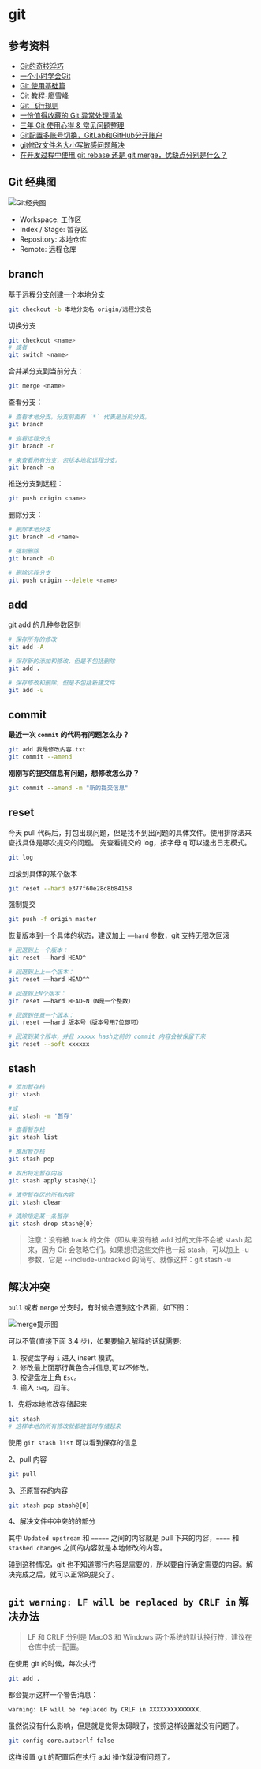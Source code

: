# git

## 参考资料
- [Git的奇技淫巧](https://github.com/521xueweihan/git-tips)
- [一个小时学会Git](https://www.cnblogs.com/best/p/7474442.html)
- [Git 使用基础篇](http://www.open-open.com/lib/view/open1332904495999.html)
- [Git 教程-廖雪峰](http://www.liaoxuefeng.com/wiki/0013739516305929606dd18361248578c67b8067c8c017b000)
- [Git 飞行规则](https://github.com/k88hudson/git-flight-rules/blob/master/README_zh-CN.md)
- [一份值得收藏的 Git 异常处理清单](https://juejin.im/post/5edcf3a36fb9a047fa04fbc3)
- [三年 Git 使用心得 & 常见问题整理](https://juejin.im/post/5ee649ff51882542ea2b5108)
- [Git配置多账号切换，GitLab和GitHub分开账户](https://zhuanlan.zhihu.com/p/105359388?utm_source=wechat_session)
- [git修改文件名大小写敏感问题解决](https://blog.csdn.net/chaiqunxing51/article/details/52055631)
- [在开发过程中使用 git rebase 还是 git merge，优缺点分别是什么？](https://www.zhihu.com/question/36509119/answer/1990894567)

## Git 经典图

![Git经典图](images/git%E7%BB%8F%E5%85%B8%E5%9B%BE.png)

- Workspace: 工作区
- Index / Stage: 暂存区
- Repository: 本地仓库
- Remote: 远程仓库

## branch

基于远程分支创建一个本地分支

```bash
git checkout -b 本地分支名 origin/远程分支名
```

切换分支

```bash
git checkout <name>
# 或者
git switch <name>
```

合并某分支到当前分支：

```bash
git merge <name>
```

查看分支：

```bash
# 查看本地分支。分支前面有 `*` 代表是当前分支。
git branch

# 查看远程分支
git branch -r

# 来查看所有分支，包括本地和远程分支。
git branch -a
```

推送分支到远程：

```bash
git push origin <name>
```

删除分支：

```bash
# 删除本地分支
git branch -d <name>

# 强制删除
git branch -D

# 删除远程分支
git push origin --delete <name>
```

## add

git add 的几种参数区别

```bash
# 保存所有的修改
git add -A

# 保存新的添加和修改，但是不包括删除
git add .

# 保存修改和删除，但是不包括新建文件
git add -u
```

## commit

**最近一次 `commit` 的代码有问题怎么办？**

```bash
git add 我是修改内容.txt
git commit --amend
```

**刚刚写的提交信息有问题，想修改怎么办？**

```bash
git commit --amend -m "新的提交信息"
```


## reset

今天 pull 代码后，打包出现问题，但是找不到出问题的具体文件。使用排除法来查找具体是哪次提交的问题。
先查看提交的 log，按字母 q 可以退出日志模式。

```bash
git log
```

回滚到具体的某个版本

```bash
git reset --hard e377f60e28c8b84158
```

强制提交

```bash
git push -f origin master
```

恢复版本到一个具体的状态，建议加上 `––hard` 参数，git 支持无限次回滚

```bash
# 回退到上一个版本：
git reset ––hard HEAD^

# 回退到上上一个版本：
git reset ––hard HEAD^^

# 回退到上N个版本：
git reset ––hard HEAD~N（N是一个整数）

# 回退到任意一个版本：
git reset ––hard 版本号（版本号用7位即可）
```

```bash
# 回滚到某个版本，并且 xxxxx hash之前的 commit 内容会被保留下来
git reset --soft xxxxxx
```

## stash

```bash
# 添加暂存栈
git stash

#或
git stash -m '暂存'

# 查看暂存栈
git stash list

# 推出暂存栈
git stash pop

# 取出特定暂存内容
git stash apply stash@{1}

# 清空暂存区的所有内容
git stash clear

# 清除指定某一条暂存
git stash drop stash@{0}
```

> 注意：没有被 track 的文件（即从来没有被 add 过的文件不会被 stash 起来，因为 Git 会忽略它们。如果想把这些文件也一起 stash，可以加上 -u 参数，它是 --include-untracked 的简写。就像这样：git stash -u

## 解决冲突

`pull` 或者 `merge` 分支时，有时候会遇到这个界面，如下图：

![merge提示图](images/merge%E6%8F%90%E7%A4%BA%E5%9B%BE.png)

可以不管(直接下面 3,4 步)，如果要输入解释的话就需要:

1. 按键盘字母 `i` 进入 insert 模式。
2. 修改最上面那行黄色合并信息,可以不修改。
3. 按键盘左上角 `Esc`。
4. 输入 `:wq`，回车。

1、先将本地修改存储起来

```bash
git stash
# 这样本地的所有修改就都被暂时存储起来
```

使用 `git stash list` 可以看到保存的信息

2、pull 内容

```bash
git pull
```

3、还原暂存的内容

```bash
git stash pop stash@{0}
```

4、解决文件中冲突的的部分

其中 `Updated upstream` 和 `=====` 之间的内容就是 pull 下来的内容，`====` 和 `stashed changes` 之间的内容就是本地修改的内容。

碰到这种情况，git 也不知道哪行内容是需要的，所以要自行确定需要的内容。解决完成之后，就可以正常的提交了。

## `git warning: LF will be replaced by CRLF in` 解决办法

> LF 和 CRLF 分别是 MacOS 和 Windows 两个系统的默认换行符，建议在仓库中统一配置。

在使用 git 的时候，每次执行

```bash
git add .
```

都会提示这样一个警告消息：

```bash
warning: LF will be replaced by CRLF in XXXXXXXXXXXXXX.
```

虽然说没有什么影响，但是就是觉得太碍眼了，按照这样设置就没有问题了。

```bash
git config core.autocrlf false
```

这样设置 git 的配置后在执行 add 操作就没有问题了。